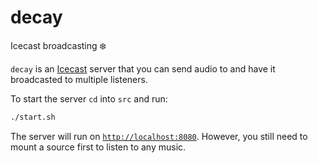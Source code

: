 # decay

Icecast broadcasting ❄️

`decay` is an [Icecast](https://icecast.org) server that you can send audio to and have it broadcasted to multiple listeners.

To start the server `cd` into `src` and run:

```sh
./start.sh
```

The server will run on [`http://localhost:8080`](http://localhost:8080).
However, you still need to mount a source first to listen to any music.